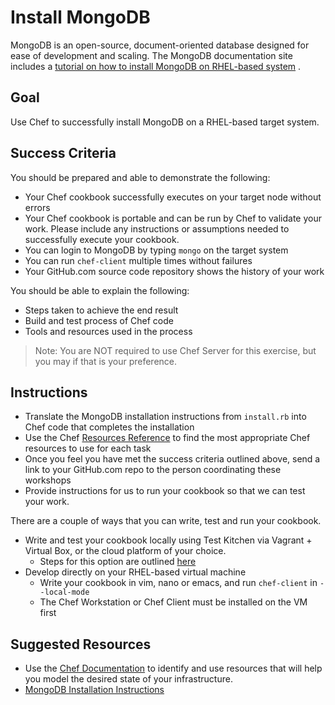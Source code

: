 # Install MongoDB

MongoDB is an open-source, document-oriented database designed for ease of development and scaling. The MongoDB
documentation site includes
a [tutorial on how to install MongoDB on RHEL-based system](http://docs.mongodb.org/manual/tutorial/install-mongodb-on-red-hat-centos-or-fedora-linux/)
.

## Goal

Use Chef to successfully install MongoDB on a RHEL-based target system.

## Success Criteria

You should be prepared and able to demonstrate the following:

* Your Chef cookbook successfully executes on your target node without errors
* Your Chef cookbook is portable and can be run by Chef to validate your work. Please include any instructions or
  assumptions needed to successfully execute your cookbook.
* You can login to MongoDB by typing `mongo` on the target system
* You can run `chef-client` multiple times without failures
* Your GitHub.com source code repository shows the history of your work

You should be able to explain the following:

* Steps taken to achieve the end result
* Build and test process of Chef code
* Tools and resources used in the process

> Note: You are NOT required to use Chef Server for this exercise, but you may if that is your preference.

## Instructions

* Translate the MongoDB installation instructions from `install.rb` into Chef code that completes the installation
* Use the Chef [Resources Reference](https://docs.chef.io/resources/) to find the most appropriate Chef resources to use
  for each task
* Once you feel you have met the success criteria outlined above, send a link to your GitHub.com repo to the person
  coordinating these workshops
* Provide instructions for us to run your cookbook so that we can test your work.

There are a couple of ways that you can write, test and run your cookbook.

* Write and test your cookbook locally using Test Kitchen via Vagrant + Virtual Box, or the cloud platform of your
  choice.
    * Steps for this option are
      outlined [here](https://learn.chef.io/courses/course-v1:chef+LocalDev101+Perpetual/course/)
* Develop directly on your RHEL-based virtual machine
    * Write your cookbook in vim, nano or emacs, and run `chef-client` in `--local-mode`
    * The Chef Workstation or Chef Client must be installed on the VM first

## Suggested Resources

* Use the [Chef Documentation](http://docs.chef.io) to identify and use resources that will help you model the desired
  state of your infrastructure.
* [MongoDB Installation Instructions](https://docs.mongodb.com/manual/tutorial/install-mongodb-on-red-hat/)
